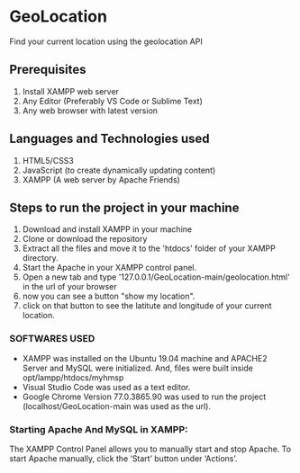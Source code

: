 # GeoLocation
Find your current location using the geolocation API

## Prerequisites
1. Install XAMPP web server
2. Any Editor (Preferably VS Code or Sublime Text)
3. Any web browser with latest version

## Languages and Technologies used
1. HTML5/CSS3
2. JavaScript (to create dynamically updating content)
3. XAMPP (A web server by Apache Friends)

## Steps to run the project in your machine
1. Download and install XAMPP in your machine
2. Clone or download the repository
3. Extract all the files and move it to the 'htdocs' folder of your XAMPP directory.
4. Start the Apache in your XAMPP control panel.
5. Open a new tab and type '127.0.0.1/GeoLocation-main/geolocation.html' in the url of your browser
6. now you can see a button "show my location".
7. click on that button to see the latitute and longitude of your current location.

### SOFTWARES USED
  - XAMPP was installed on the Ubuntu 19.04 machine and APACHE2 Server and MySQL were initialized. And, files were built inside opt/lampp/htdocs/myhmsp
  - Visual Studio Code was used as a text editor.
  - Google Chrome Version 77.0.3865.90 was used to run the project (localhost/GeoLocation-main was used as the url).
  

### Starting Apache And MySQL in XAMPP:
  The XAMPP Control Panel allows you to manually start and stop Apache. To start Apache manually, click the ‘Start’ button under ‘Actions’.
